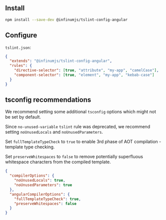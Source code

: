 ## Install

```bash
npm install --save-dev @infinumjs/tslint-config-angular
```

## Configure

`tslint.json`:
```json
{
  "extends": "@infinumjs/tslint-config-angular",
  "rules": {
    "directive-selector": [true, "attribute", "my-app", "camelCase"],
    "component-selector": [true, "element", "my-app", "kebab-case"]
  }
}
```

## tsconfig recommendations

We recommend setting some additional `tsconfig` options which might not be set by default.

Since `no-unused-variable` `tslint` rule was deprecated, we recommend setting `noUnusedLocals` and `noUnusedParameters`.

Set `fullTemplateTypeCheck` to `true` to enable 3rd phase of AOT compilation - template type checking.

Set `preserveWhitespaces` to `false` to remove potentially superfluous whitespace characters from the compiled template.

```json
{
  "compilerOptions": {
    "noUnusedLocals": true,
    "noUnusedParameters": true
  },
  "angularCompilerOptions": {
    "fullTemplateTypeCheck": true,
    "preserveWhitespaces": false
  }
}
```
